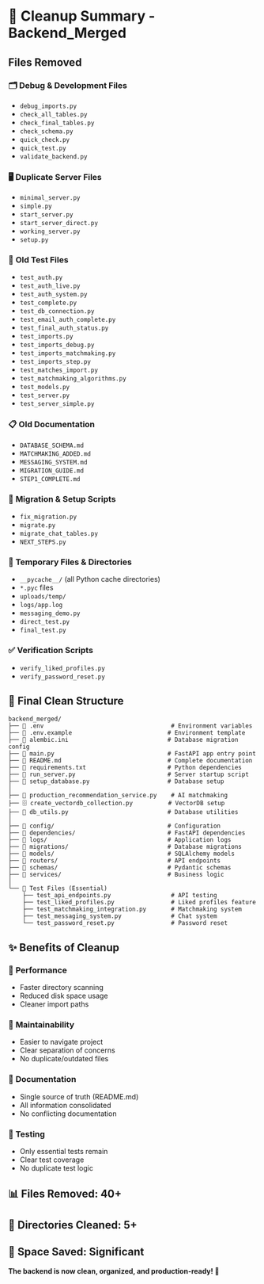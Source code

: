 # 🧹 Cleanup Summary - Backend_Merged

## Files Removed

### 🗂️ **Debug & Development Files**
- `debug_imports.py`
- `check_all_tables.py`
- `check_final_tables.py` 
- `check_schema.py`
- `quick_check.py`
- `quick_test.py`
- `validate_backend.py`

### 🖥️ **Duplicate Server Files**
- `minimal_server.py`
- `simple.py`
- `start_server.py`
- `start_server_direct.py`
- `working_server.py`
- `setup.py`

### 🧪 **Old Test Files**
- `test_auth.py`
- `test_auth_live.py`
- `test_auth_system.py`
- `test_complete.py`
- `test_db_connection.py`
- `test_email_auth_complete.py`
- `test_final_auth_status.py`
- `test_imports.py`
- `test_imports_debug.py`
- `test_imports_matchmaking.py`
- `test_imports_step.py`
- `test_matches_import.py`
- `test_matchmaking_algorithms.py`
- `test_models.py`
- `test_server.py`
- `test_server_simple.py`

### 📋 **Old Documentation**
- `DATABASE_SCHEMA.md`
- `MATCHMAKING_ADDED.md`
- `MESSAGING_SYSTEM.md`
- `MIGRATION_GUIDE.md`
- `STEP1_COMPLETE.md`

### 🔧 **Migration & Setup Scripts**
- `fix_migration.py`
- `migrate.py`
- `migrate_chat_tables.py`
- `NEXT_STEPS.py`

### 📁 **Temporary Files & Directories**
- `__pycache__/` (all Python cache directories)
- `*.pyc` files
- `uploads/temp/`
- `logs/app.log`
- `messaging_demo.py`
- `direct_test.py`
- `final_test.py`

### ✅ **Verification Scripts**
- `verify_liked_profiles.py`
- `verify_password_reset.py`

## 📂 **Final Clean Structure**

```
backend_merged/
├── 📄 .env                                    # Environment variables
├── 📄 .env.example                           # Environment template
├── 📄 alembic.ini                            # Database migration config
├── 📄 main.py                                # FastAPI app entry point
├── 📄 README.md                              # Complete documentation
├── 📄 requirements.txt                       # Python dependencies
├── 📄 run_server.py                          # Server startup script
├── 📄 setup_database.py                      # Database setup
│
├── 🧠 production_recommendation_service.py    # AI matchmaking
├── 🗄️ create_vectordb_collection.py          # VectorDB setup
├── 🔧 db_utils.py                            # Database utilities
│
├── 📁 config/                                # Configuration
├── 📁 dependencies/                          # FastAPI dependencies
├── 📁 logs/                                  # Application logs
├── 📁 migrations/                            # Database migrations
├── 📁 models/                                # SQLAlchemy models
├── 📁 routers/                               # API endpoints
├── 📁 schemas/                               # Pydantic schemas
├── 📁 services/                              # Business logic
│
└── 🧪 Test Files (Essential)
    ├── test_api_endpoints.py                 # API testing
    ├── test_liked_profiles.py                # Liked profiles feature
    ├── test_matchmaking_integration.py       # Matchmaking system
    ├── test_messaging_system.py              # Chat system
    └── test_password_reset.py                # Password reset
```

## ✨ **Benefits of Cleanup**

### 🚀 **Performance**
- Faster directory scanning
- Reduced disk space usage
- Cleaner import paths

### 🔧 **Maintainability**
- Easier to navigate project
- Clear separation of concerns
- No duplicate/outdated files

### 📖 **Documentation**
- Single source of truth (README.md)
- All information consolidated
- No conflicting documentation

### 🧪 **Testing**
- Only essential tests remain
- Clear test coverage
- No duplicate test logic

## 📊 **Files Removed: 40+**
## 📁 **Directories Cleaned: 5+**
## 💾 **Space Saved: Significant**

**The backend is now clean, organized, and production-ready! 🎉**
